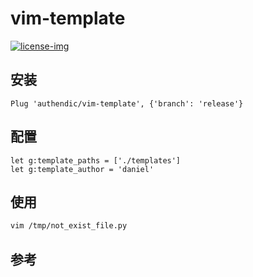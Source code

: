 # vim-template
[![license-img](https://img.shields.io/github/license/authendic/vim-template)]()

## 安装

```vim
Plug 'authendic/vim-template', {'branch': 'release'}
```

## 配置

```vim
let g:template_paths = ['./templates']
let g:template_author = 'daniel'
```

## 使用

```bash
vim /tmp/not_exist_file.py
```

## 参考

